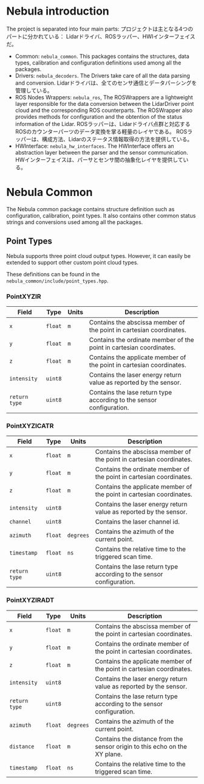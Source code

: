 # Nebula introduction

The project is separated into four main parts:
プロジェクトは主となる4つのパートに分かれている：
Lidarドライバ、ROSラッパー、HWIインターフェイスだ。

- Common: `nebula_common`. This packages contains the structures, data types, calibration and configuration definitions used among all the packages. 
- Drivers: `nebula_decoders`. The Drivers take care of all the data parsing and conversion. Lidarドライバは、全てのセンサ通信とデータパーシングを管理している。 
- ROS Nodes Wrappers: `nebula_ros`, The ROSWrappers are a lightweight layer responsible for the data conversion between the LidarDriver point cloud and the corresponding ROS counterparts. The ROSWrapper also provides methods for configuration and the obtention of the status information of the Lidar. ROSラッパーは、Lidarドライバ点群と対応するROSのカウンターパーツのデータ変換を掌る軽量のレイヤである。 ROSラッパーは、構成方法、Lidarのステータス情報取得の方法を提供している。 
- HWInterface: `nebula_hw_interfaces`. The HWInterface offers an abstraction layer between the parser and the sensor communication. HWインターフェイスは、パーサとセンサ間の抽象化レイヤを提供している。

# Nebula Common
The Nebula common package contains structure definition such as configuration, calibration, point types. 
It also contains other common status strings and conversions used among all the packages.
 
## Point Types

Nebula supports three point cloud output types. 
However, it can easily be extended to support other custom point cloud types.

These definitions can be found in the `nebula_common/include/point_types.hpp`.

### PointXYZIR

| Field         | Type    | Units | Description                                                          |
|---------------|---------|-------|----------------------------------------------------------------------|
| `x`           | `float` | `m`   | Contains the abscissa member of the point in cartesian coordinates.  |
| `y`           | `float` | `m`   | Contains the ordinate member of the point in cartesian coordinates.  |
| `z`           | `float` | `m`   | Contains the applicate member of the point in cartesian coordinates. |
| `intensity`   | `uint8` |       | Contains the laser energy return value as reported by the sensor.    |
| `return type` | `uint8` |       | Contains the lase return type according to the sensor configuration. |

### PointXYZICATR

| Field         | Type    | Units     | Description                                                          |
|---------------|---------|-----------|----------------------------------------------------------------------|
| `x`           | `float` | `m`       | Contains the abscissa member of the point in cartesian coordinates.  |
| `y`           | `float` | `m`       | Contains the ordinate member of the point in cartesian coordinates.  |
| `z`           | `float` | `m`       | Contains the applicate member of the point in cartesian coordinates. |
| `intensity`   | `uint8` |           | Contains the laser energy return value as reported by the sensor.    |
| `channel`     | `uint8` |           | Contains the laser channel id.                                       |
| `azimuth`     | `float` | `degrees` | Contains the azimuth of the current point.                           |
| `timestamp`   | `float` | `ns`      | Contains the relative time to the triggered scan time.               |
| `return type` | `uint8` |           | Contains the lase return type according to the sensor configuration. |

### PointXYZIRADT

| Field         | Type    | Units     | Description                                                                |
|---------------|---------|-----------|----------------------------------------------------------------------------|
| `x`           | `float` | `m`       | Contains the abscissa member of the point in cartesian coordinates.        |
| `y`           | `float` | `m`       | Contains the ordinate member of the point in cartesian coordinates.        |
| `z`           | `float` | `m`       | Contains the applicate member of the point in cartesian coordinates.       |
| `intensity`   | `uint8` |           | Contains the laser energy return value as reported by the sensor.          |
| `return type` | `uint8` |           | Contains the lase return type according to the sensor configuration.       |
| `azimuth`     | `float` | `degrees` | Contains the azimuth of the current point.                                 |
| `distance`    | `float` | `m`       | Contains the distance from the sensor origin to this echo on the XY plane. |
| `timestamp`   | `float` | `ns`      | Contains the relative time to the triggered scan time.                     |
